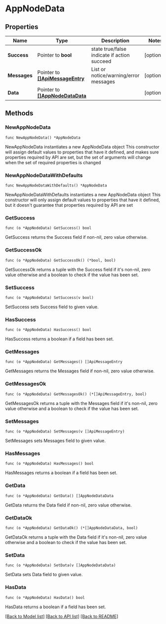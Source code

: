 # AppNodeData

## Properties

Name | Type | Description | Notes
------------ | ------------- | ------------- | -------------
**Success** | Pointer to **bool** | state true/false indicate if action succeed | [optional] 
**Messages** | Pointer to [**[]ApiMessageEntry**](ApiMessageEntry.md) | List or notice/warning/error messages | [optional] 
**Data** | Pointer to [**[]AppNodeDataData**](AppNodeDataData.md) |  | [optional] 

## Methods

### NewAppNodeData

`func NewAppNodeData() *AppNodeData`

NewAppNodeData instantiates a new AppNodeData object
This constructor will assign default values to properties that have it defined,
and makes sure properties required by API are set, but the set of arguments
will change when the set of required properties is changed

### NewAppNodeDataWithDefaults

`func NewAppNodeDataWithDefaults() *AppNodeData`

NewAppNodeDataWithDefaults instantiates a new AppNodeData object
This constructor will only assign default values to properties that have it defined,
but it doesn't guarantee that properties required by API are set

### GetSuccess

`func (o *AppNodeData) GetSuccess() bool`

GetSuccess returns the Success field if non-nil, zero value otherwise.

### GetSuccessOk

`func (o *AppNodeData) GetSuccessOk() (*bool, bool)`

GetSuccessOk returns a tuple with the Success field if it's non-nil, zero value otherwise
and a boolean to check if the value has been set.

### SetSuccess

`func (o *AppNodeData) SetSuccess(v bool)`

SetSuccess sets Success field to given value.

### HasSuccess

`func (o *AppNodeData) HasSuccess() bool`

HasSuccess returns a boolean if a field has been set.

### GetMessages

`func (o *AppNodeData) GetMessages() []ApiMessageEntry`

GetMessages returns the Messages field if non-nil, zero value otherwise.

### GetMessagesOk

`func (o *AppNodeData) GetMessagesOk() (*[]ApiMessageEntry, bool)`

GetMessagesOk returns a tuple with the Messages field if it's non-nil, zero value otherwise
and a boolean to check if the value has been set.

### SetMessages

`func (o *AppNodeData) SetMessages(v []ApiMessageEntry)`

SetMessages sets Messages field to given value.

### HasMessages

`func (o *AppNodeData) HasMessages() bool`

HasMessages returns a boolean if a field has been set.

### GetData

`func (o *AppNodeData) GetData() []AppNodeDataData`

GetData returns the Data field if non-nil, zero value otherwise.

### GetDataOk

`func (o *AppNodeData) GetDataOk() (*[]AppNodeDataData, bool)`

GetDataOk returns a tuple with the Data field if it's non-nil, zero value otherwise
and a boolean to check if the value has been set.

### SetData

`func (o *AppNodeData) SetData(v []AppNodeDataData)`

SetData sets Data field to given value.

### HasData

`func (o *AppNodeData) HasData() bool`

HasData returns a boolean if a field has been set.


[[Back to Model list]](../README.md#documentation-for-models) [[Back to API list]](../README.md#documentation-for-api-endpoints) [[Back to README]](../README.md)


